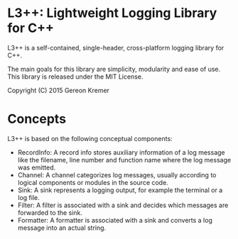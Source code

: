 L3++: Lightweight Logging Library for C++
=====

L3++ is a self-contained, single-header, cross-platform logging library for C++.

The main goals for this library are simplicity, modularity and ease of use.
This library is released under the MIT License.

Copyright (C) 2015 Gereon Kremer


Concepts
=====

L3++ is based on the following conceptual components:

* RecordInfo: A record info stores auxiliary information of a log message like the filename, line number and function name where the log message was emitted.
* Channel: A channel categorizes log messages, usually according to logical components or modules in the source code.
* Sink: A sink represents a logging output, for example the terminal or a log file.
* Filter: A filter is associated with a sink and decides which messages are forwarded to the sink.
* Formatter: A formatter is associated with a sink and converts a log message into an actual string.

